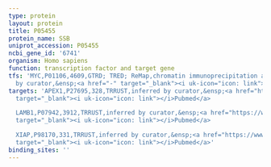 ```yaml
---
type: protein
layout: protein
title: P05455
protein_name: SSB
uniprot_accession: P05455
ncbi_gene_id: '6741'
organism: Homo sapiens
function: transcription factor and target gene
tfs: 'MYC,P01106,4609,GTRD; TRED; ReMap,chromatin immunoprecipitation assay; inferred
  by curator,&ensp;<a href="-" target="_blank"><i uk-icon="icon: link"></i>Pubmed</a>'
targets: 'APEX1,P27695,328,TRRUST,inferred by curator,&ensp;<a href="https://www.ncbi.nlm.nih.gov/pubmed/?term=11781104%5Buid%5D"
  target="_blank"><i uk-icon="icon: link"></i>Pubmed</a>

  LAMB1,P07942,3912,TRRUST,inferred by curator,&ensp;<a href="https://www.ncbi.nlm.nih.gov/pubmed/?term=21896617%5Buid%5D"
  target="_blank"><i uk-icon="icon: link"></i>Pubmed</a>

  XIAP,P98170,331,TRRUST,inferred by curator,&ensp;<a href="https://www.ncbi.nlm.nih.gov/pubmed/?term=10848591%5Buid%5D"
  target="_blank"><i uk-icon="icon: link"></i>Pubmed</a>'
binding_sites: ''
---
```

